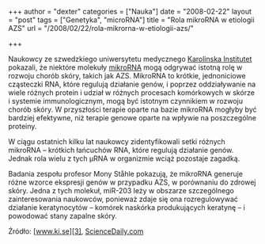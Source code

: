 +++
author = "dexter"
categories = ["Nauka"]
date = "2008-02-22"
layout = "post"
tags = ["Genetyka", "microRNA"]
title = "Rola mikroRNA w etiologii AZS"
url = "/2008/02/22/rola-mikrorna-w-etiologii-azs/"

+++

Naukowcy ze szwedzkiego uniwersytetu medycznego [Karolinska Institutet][1] pokazali, że niektóre molekuły [mikroRNA][2] mogą odgrywać istotną rolę w rozwoju chorób skóry, takich jak AZS. MikroRNA to krótkie, jednoniciowe cząsteczki RNA, które regulują działanie genów, i poprzez oddziaływanie na wiele różnych protein i udział w różnych procesach komórkowych w skórze i systemie immunologicznym, mogą być istotnym czynnikiem w rozwoju chorób skóry. W przyszłości terapie oparte na bazie mikroRNA mogłyby być bardziej efektywne, niż terapie genowe oparte na wpływie na poszczególne proteiny. 

W ciągu ostatnich kilku lat naukowcy zidentyfikowali setki różnych mikroRNA &#8211; krótkich łańcuchów RNA, które regulują działanie genów. Jednak rola wielu z tych µRNA w organizmie wciąż pozostaje zagadką. 

Badania zespołu profesor Mony Ståhle pokazują, że mikroRNA generuje różne wzorce ekspresji genów w przypadku AZS, w porównaniu do zdrowej skóry. Jedna z tych molekuł, miR-203 leży w obszarze szczególnego zainteresowania naukowców, ponieważ zdaje się ona rozregulowywać działanie keratynocytów &#8211; komórek naskórka produkujących keratynę &#8211; i powodować stany zapalne skóry. 

Źródło: [www.ki.se][3], [ScienceDaily.com][4]

 [1]: http://info.ki.se/ki
 [2]: http://pl.wikipedia.org/wiki/MiRNA
 [3]: http://www.ki.se/medicin/medicine_ks/dermatology_and_venereology_unit/Sonkoly_mirna_psoriasis_article.pdf
 [4]: http://www.sciencedaily.com/releases/2007/07/070711105622.htm